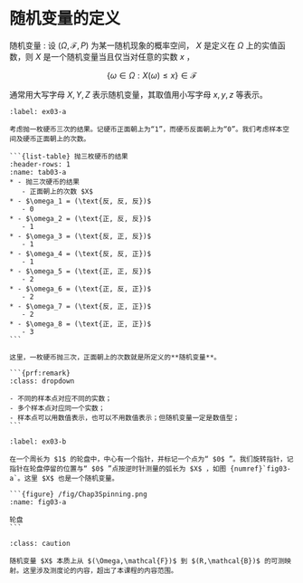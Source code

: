 # 随机变量的定义

随机变量
: 设 $(\Omega,\mathcal{F},P)$ 为某一随机现象的概率空间， $X$ 是定义在 $\Omega$ 上的实值函数，则 $X$ 是一个随机变量当且仅当对任意的实数 $x$ ，

$$
\{\omega \in \Omega: X(\omega) \leq x\} \in \mathcal{F}
$$

通常用大写字母 $X,Y,Z$ 表示随机变量，其取值用小写字母 $x,y,z$ 等表示。


````{prf:example}
:label: ex03-a

考虑抛一枚硬币三次的结果。记硬币正面朝上为“1”，而硬币反面朝上为“0”。我们考虑样本空间及硬币正面朝上的次数。

```{list-table} 抛三枚硬币的结果
:header-rows: 1
:name: tab03-a
* - 抛三次硬币的结果 
   - 正面朝上的次数 $X$   
* - $\omega_1 = (\text{反, 反, 反})$  
   - 0
* - $\omega_2 = (\text{正, 反, 反})$  
   - 1
* - $\omega_3 = (\text{反, 正, 反})$  
   - 1
* - $\omega_4 = (\text{反, 反, 正})$  
   - 1
* - $\omega_5 = (\text{正, 正, 反})$  
   - 2
* - $\omega_6 = (\text{正, 反, 正})$  
   - 2
* - $\omega_7 = (\text{反, 正, 正})$  
   - 2
* - $\omega_8 = (\text{正, 正, 正})$  
   - 3
```

这里，一枚硬币抛三次，正面朝上的次数就是所定义的**随机变量**。

```{prf:remark}
:class: dropdown

- 不同的样本点对应不同的实数；
- 多个样本点对应同一个实数；
- 样本点可以用数值表示，也可以不用数值表示；但随机变量一定是数值型；
```
````


````{prf:example}
:label: ex03-b

在一个周长为 $1$ 的轮盘中，中心有一个指针，并标记一个点为“ $0$ ”。我们旋转指针，记指针在轮盘停留的位置与“ $0$ ”点按逆时针测量的弧长为 $X$ ，如图 {numref}`fig03-a`。这里 $X$ 也是一个随机变量。

```{figure} /fig/Chap3Spinning.png
:name: fig03-a

轮盘
```
````

`````{admonition} Summary
:class: caution

随机变量 $X$ 本质上从 $(\Omega,\mathcal{F})$ 到 $(R,\mathcal{B})$ 的可测映射。这里涉及测度论的内容，超出了本课程的内容范围。
`````







